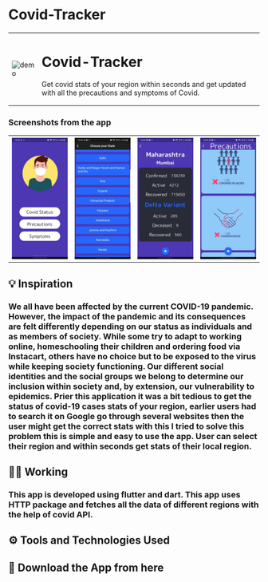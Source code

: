 <h1> Covid-Tracker</h1>
<table width: "100%">
  <td>
  <img src="demo.gif" alt="demo">
  </td>
  <td width: "70%">
    <h1> Covid-Tracker</h1>
    <p>Get covid stats of your region within seconds and get updated with all the precautions and symptoms of Covid.</p>
    
  </td>
  
  
</table>


### Screenshots from the app
<table style="width:100%">
 <th>
<img src="s1.jpeg" alt="demo" >
  </th>
 <th>
<img src="s2.jpeg" alt="demo">
  </th>
  
 <th>
<img src="s3.jpeg" alt="demo">
  </th>
  
 <th>
<img src="s4.jpeg" alt="demo">
  </th>
</table>

## 💡 Inspiration
### We all have been affected by the current COVID-19 pandemic. However, the impact of the pandemic and its consequences are felt differently depending on our status as individuals and as members of society. While some try to adapt to working online, homeschooling their children and ordering food via Instacart, others have no choice but to be exposed to the virus while keeping society functioning. Our different social identities and the social groups we belong to determine our inclusion within society and, by extension, our vulnerability to epidemics. Prier this application it was a bit tedious to get the status of covid-19 cases stats of your region, earlier users had to search it on Google go through several websites then the user might get the correct stats with this I tried to solve this problem this is simple and easy to use the app. User can select their region and within seconds get stats of their local region.
## 🧑‍💻 Working
### This app is developed using flutter and dart. This app uses HTTP package and fetches all the data of different regions with the help of covid API.

##  ⚙️ Tools and Technologies Used
## 🔽 Download the App from here

